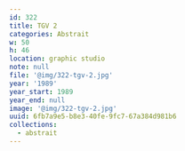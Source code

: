 ```yaml
---
id: 322
title: TGV 2
categories: Abstrait
w: 50
h: 46
location: graphic studio
note: null
file: '@img/322-tgv-2.jpg'
year: '1989'
year_start: 1989
year_end: null
image: '@img/322-tgv-2.jpg'
uuid: 6fb7a9e5-b8e3-40fe-9fc7-67a384d981b6
collections:
  - abstrait
---
```


